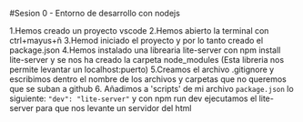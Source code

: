 #Sesion 0 - Entorno de desarrollo con nodejs

1.Hemos creado un proyecto vscode
2.Hemos abierto la terminal con ctrl+mayus+ñ
3.Hemod iniciado el proyecto y por lo tanto creado el package.json
4.Hemos instalado una librearia lite-server con npm install lite-server y se nos ha creado la carpeta node_modules (Esta libreria nos permite levantar un localhost:puerto)
5.Creamos el archivo .gitignore y escribimos dentro el nombre de los archivos y carpetas que no queremos que se suban a github
6. Añadimos a 'scripts' de mi archivo `package.json` lo siguiente: `"dev": "lite-server"` y con npm run dev ejecutamos el lite-server para que nos levante un servidor del html